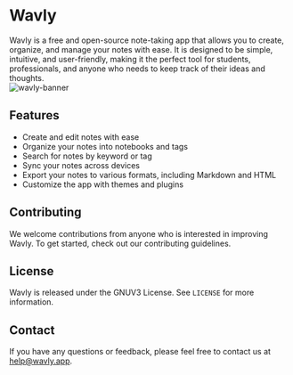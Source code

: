 # Wavly

Wavly is a free and open-source note-taking app that allows you to create, organize, and manage your notes with ease. It is designed to be simple, intuitive, and user-friendly, making it the perfect tool for students, professionals, and anyone who needs to keep track of their ideas and thoughts.
<br>
![wavly-banner](https://github.com/wavly/.github/assets/122219240/18387a5e-530f-471f-906b-83b0fed75a7a)

## Features

- Create and edit notes with ease
- Organize your notes into notebooks and tags
- Search for notes by keyword or tag
- Sync your notes across devices
- Export your notes to various formats, including Markdown and HTML
- Customize the app with themes and plugins


## Contributing

We welcome contributions from anyone who is interested in improving Wavly. To get started, check out our contributing guidelines.

## License

Wavly is released under the GNUV3 License. See `LICENSE` for more information.

## Contact

If you have any questions or feedback, please feel free to contact us at help@wavly.app.
